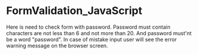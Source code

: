 # FormValidation_JavaScript
 
Here is need to check form with  password. Password must contain characters are not less than 6 and not more than 20. And password must'nt be a word "password". In case of mistake input user will see the error warning message on the browser screen.
